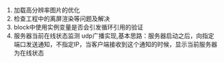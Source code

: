 1. 加载高分辨率图片的优化
2. 检查工程中的离屏渲染等问题及解决
3. block中使用实例变量是否会引发循环引用的验证
4. 服务器当前在线状态监测 udp广播实现,基本思路：服务器启动之后，向指定端口发送通知，不指定IP，当客户端接收到这个通知的时候，显示当前服务器为在线状态

